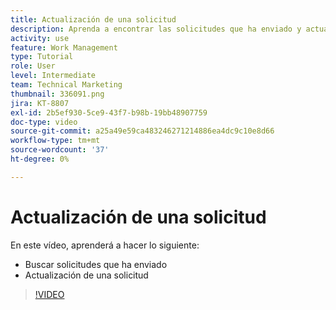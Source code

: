 ```yaml
---
title: Actualización de una solicitud
description: Aprenda a encontrar las solicitudes que ha enviado y actualice esas solicitudes en [!DNL  Workfront].
activity: use
feature: Work Management
type: Tutorial
role: User
level: Intermediate
team: Technical Marketing
thumbnail: 336091.png
jira: KT-8807
exl-id: 2b5ef930-5ce9-43f7-b98b-19bb48907759
doc-type: video
source-git-commit: a25a49e59ca483246271214886ea4dc9c10e8d66
workflow-type: tm+mt
source-wordcount: '37'
ht-degree: 0%

---
```


# Actualización de una solicitud

En este vídeo, aprenderá a hacer lo siguiente:

* Buscar solicitudes que ha enviado
* Actualización de una solicitud

>[!VIDEO](https://video.tv.adobe.com/v/336091/?quality=12&learn=on)
